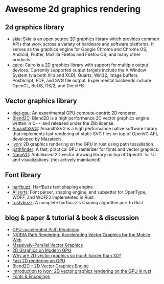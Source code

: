 # Awesome 2d graphics rendering

## 2d graphics library

- [skia](https://skia.org/): Skia is an open source 2D graphics library which provides common APIs that work across a variety of hardware and software platforms. It serves as the graphics engine for Google Chrome and Chrome OS, Android, Flutter, Mozilla Firefox and Firefox OS, and many other products.
- [cairo](https://www.cairographics.org/): Cairo is a 2D graphics library with support for multiple output devices. Currently supported output targets include the X Window System (via both Xlib and XCB), Quartz, Win32, image buffers, PostScript, PDF, and SVG file output. Experimental backends include OpenGL, BeOS, OS/2, and DirectFB.

## Vector graphics library

- [piet-gpu](https://github.com/linebender/piet-gpu): An experimental GPU compute-centric 2D renderer.
- [Blend2D](https://blend2d.com/): Blend2D is a high performance 2D vector graphics engine written in C++ and released under the Zlib license.
- [AmanithSVG](https://www.amanithsvg.com/): AmanithSVG is a high performance native software library that implements fast rendering of static SVG files on top of OpenVG API, developed by Mazatech
- [lyon](https://github.com/nical/lyon): 2D graphics rendering on the GPU in rust using path tessellation.
- [pathfinder](https://github.com/servo/pathfinder): A fast, practical GPU rasterizer for fonts and vector graphics.
- [NanoVG](https://github.com/memononen/nanovg): Antialiased 2D vector drawing library on top of OpenGL for UI and visualizations. (not actively maintained)

## Font library

- [harfbuzz](https://github.com/harfbuzz/harfbuzz): HarfBuzz text shaping engine
- [Allsorts](https://github.com/yeslogic/allsorts): Font parser, shaping engine, and subsetter for OpenType, WOFF, and WOFF2 implemented in Rust.
- [rustybuzz](https://github.com/RazrFalcon/rustybuzz): A complete harfbuzz's shaping algorithm port to Rust

## blog & paper & tutorial & book & discussion

- [GPU-accelerated Path Rendering](https://developer.download.nvidia.cn/devzone/devcenter/gamegraphics/files/opengl/gpupathrender.pdf)
- [NVIDIA Path Rendering: Accelerating Vector Graphics for the Mobile Web](https://on-demand.gputechconf.com/gtc/2014/presentations/S4810-accelerating-vector-graphics-mobile-web.pdf)
- [Massively-Parallel Vector Graphics](http://w3.impa.br/~diego/projects/GanEtAl14/)
- [2D Graphics on Modern GPU](https://raphlinus.github.io/rust/graphics/gpu/2019/05/08/modern-2d.html)
- [Why are 2D vector graphics so much harder than 3D?](https://blog.mecheye.net/2019/05/why-is-2d-graphics-is-harder-than-3d-graphics/)
- [Fast 2D rendering on GPU](https://raphlinus.github.io/rust/graphics/gpu/2020/06/13/fast-2d-rendering.html)
- [Blend2D – 2D Vector Graphics Engine](https://news.ycombinator.com/item?id=19580647)
- [Introduction to lyon: 2D vector graphics rendering on the GPU in rust](https://nical.github.io/posts/lyon-intro.html)
- [Fonts & Encodings](https://www.oreilly.com/library/view/fonts-encodings/9780596102425/)
